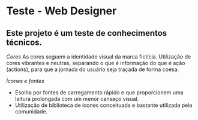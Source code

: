 Teste - Web Designer
====================

Este projeto é um teste de conhecimentos técnicos.
--------------------------------------------------

*Cores*
As cores seguem a identidade visual da marca fictícia. Utilização de cores vibrantes e neutras, separando o que é informação do que é ação (actions), para que a jornada do usuário seja traçada de forma coesa.

*Ícones e fontes*
- Esolha por fontes de carregamento rápido e que proporcionem uma leitura prolongada com um menor cansaço visual.
- Utilização de biblioteca de ícones conceituada e bastante utilizada pela comunidade.


